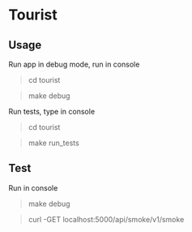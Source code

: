 # Tourist

## Usage

Run app in debug mode, run in console
> cd tourist

> make debug

Run tests, type in console
> cd tourist

> make run_tests 

## Test

Run in console
> make debug

> curl -GET localhost:5000/api/smoke/v1/smoke
